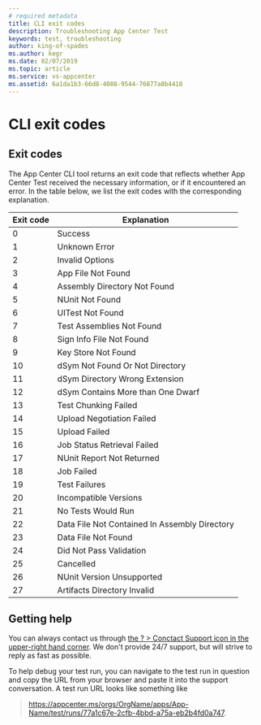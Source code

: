 ```yaml
---
# required metadata
title: CLI exit codes
description: Troubleshooting App Center Test
keywords: test, troubleshooting
author: king-of-spades
ms.author: kegr
ms.date: 02/07/2019
ms.topic: article
ms.service: vs-appcenter
ms.assetid: 6a1da1b3-66d8-4088-9544-76877a8b4410
---
```


# CLI exit codes

## Exit codes
The App Center CLI tool returns an exit code that reflects whether App Center Test received the necessary information, or if it encountered an error. In the table below, we list the exit codes with the corresponding explanation.

| Exit code | Explanation |
| --------- | ----------- |
|  0 | Success |
|  1 | Unknown Error |
|  2 | Invalid Options |
|  3 | App File Not Found |
|  4 | Assembly Directory Not Found |
|  5 | NUnit Not Found |
|  6 | UITest Not Found |
|  7 | Test Assemblies Not Found |
|  8 | Sign Info File Not Found |
|  9 | Key Store Not Found |
| 10 | dSym Not Found Or Not Directory |
| 11 | dSym Directory Wrong Extension |
| 12 | dSym Contains More than One Dwarf |
| 13 | Test Chunking Failed |
| 14 | Upload Negotiation Failed |
| 15 | Upload Failed |
| 16 | Job Status Retrieval Failed |
| 17 | NUnit Report Not Returned |
| 18 | Job Failed |
| 19 | Test Failures |
| 20 | Incompatible Versions |
| 21 | No Tests Would Run |
| 22 | Data File Not Contained In Assembly Directory |
| 23 | Data File Not Found |
| 24 | Did Not Pass Validation |
| 25 | Cancelled |
| 26 | NUnit Version Unsupported |
| 27 | Artifacts Directory Invalid |

## Getting help
You can always contact us through [the ? > Conctact Support icon in the upper-right hand corner](~/help.md). We don't provide 24/7 support, but will strive to reply as fast as possible.

To help debug your test run, you can navigate to the test run in question and copy the URL from your browser and paste it into the support conversation. A test run URL looks like something like 
> https://appcenter.ms/orgs/OrgName/apps/App-Name/test/runs/77a1c67e-2cfb-4bbd-a75a-eb2b4fd0a747.